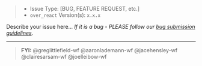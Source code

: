 > * Issue Type: [BUG, FEATURE REQUEST, etc.]
> * `over_react` Version(s): `x.x.x`

Describe your issue here... _If it is a bug - PLEASE follow our [bug submission guidelines](https://github.com/Workiva/over_react/blob/master/.github/CONTRIBUTING.md#bug-reports)._

---

> __FYI:__ @greglittlefield-wf @aaronlademann-wf @jacehensley-wf @clairesarsam-wf @joelleibow-wf
